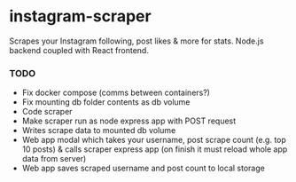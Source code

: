 # instagram-scraper

Scrapes your Instagram following, post likes &amp; more for stats. Node.js backend coupled with React frontend.

### TODO

-   Fix docker compose (comms between containers?)
-   Fix mounting db folder contents as db volume
-   Code scraper
-   Make scraper run as node express app with POST request
-   Writes scrape data to mounted db volume
-   Web app modal which takes your username, post scrape count (e.g. top 10 posts) & calls scraper express app (on finish it must reload whole app data from server)
-   Web app saves scraped username and post count to local storage
